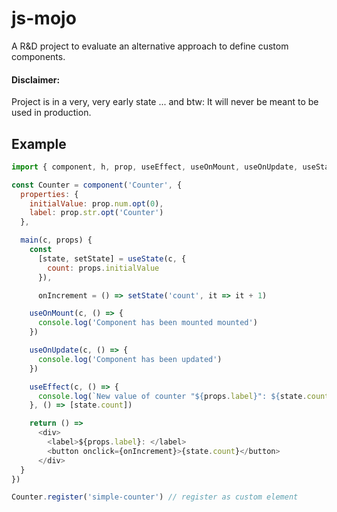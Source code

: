 # js-mojo

A R&D project to evaluate an alternative approach to define custom components.

#### Disclaimer:

Project is in a very, very early state ...
and btw: It will never be meant to be used in production.

## Example

```js
import { component, h, prop, useEffect, useOnMount, useOnUpdate, useState } from 'js-mojo'

const Counter = component('Counter', {
  properties: {
    initialValue: prop.num.opt(0),
    label: prop.str.opt('Counter')
  },

  main(c, props) {
    const 
      [state, setState] = useState(c, {
        count: props.initialValue
      }),

      onIncrement = () => setState('count', it => it + 1)

    useOnMount(c, () => {
      console.log('Component has been mounted mounted')
    })

    useOnUpdate(c, () => {
      console.log('Component has been updated')
    })

    useEffect(c, () => {
      console.log(`New value of counter "${props.label}": ${state.count}`)
    }, () => [state.count])

    return () =>
      <div> 
        <label>${props.label}: </label>
        <button onclick={onIncrement}>{state.count}</button>
      </div>
  }
})

Counter.register('simple-counter') // register as custom element
```
